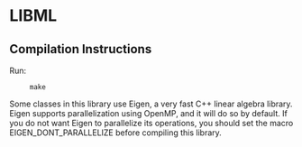 LIBML
=====

Compilation Instructions
------------------------

Run:

         make

Some classes in this library use Eigen, a very fast C++ linear algebra library.
Eigen supports parallelization using OpenMP, and it will do so by default. If
you do not want Eigen to parallelize its operations, you should set the macro
EIGEN_DONT_PARALLELIZE before compiling this library.

